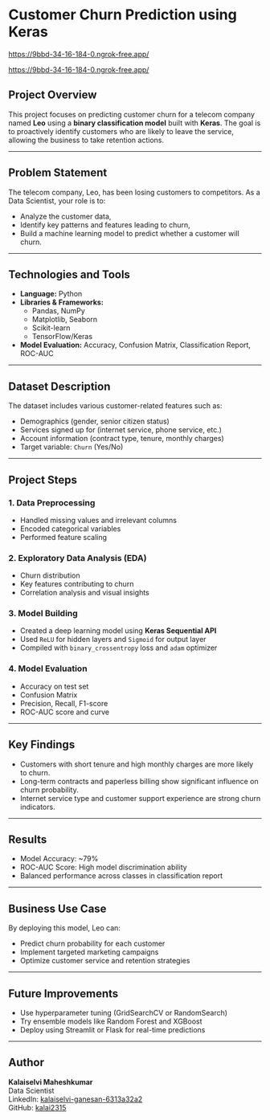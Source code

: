 # Customer Churn Prediction using Keras

https://9bbd-34-16-184-0.ngrok-free.app/

https://9bbd-34-16-184-0.ngrok-free.app/


## Project Overview

This project focuses on predicting customer churn for a telecom company named **Leo** using a **binary classification model** built with **Keras**. The goal is to proactively identify customers who are likely to leave the service, allowing the business to take retention actions.

---

## Problem Statement

The telecom company, Leo, has been losing customers to competitors. As a Data Scientist, your role is to:
- Analyze the customer data,
- Identify key patterns and features leading to churn,
- Build a machine learning model to predict whether a customer will churn.

---

## Technologies and Tools

- **Language:** Python  
- **Libraries & Frameworks:**  
  - Pandas, NumPy  
  - Matplotlib, Seaborn  
  - Scikit-learn  
  - TensorFlow/Keras  
- **Model Evaluation:** Accuracy, Confusion Matrix, Classification Report, ROC-AUC

---

## Dataset Description

The dataset includes various customer-related features such as:
- Demographics (gender, senior citizen status)
- Services signed up for (internet service, phone service, etc.)
- Account information (contract type, tenure, monthly charges)
- Target variable: `Churn` (Yes/No)

---

## Project Steps

### 1. Data Preprocessing
- Handled missing values and irrelevant columns
- Encoded categorical variables
- Performed feature scaling

### 2. Exploratory Data Analysis (EDA)
- Churn distribution
- Key features contributing to churn
- Correlation analysis and visual insights

### 3. Model Building
- Created a deep learning model using **Keras Sequential API**
- Used `ReLU` for hidden layers and `Sigmoid` for output layer
- Compiled with `binary_crossentropy` loss and `adam` optimizer

### 4. Model Evaluation
- Accuracy on test set
- Confusion Matrix
- Precision, Recall, F1-score
- ROC-AUC score and curve

---

## Key Findings

- Customers with short tenure and high monthly charges are more likely to churn.
- Long-term contracts and paperless billing show significant influence on churn probability.
- Internet service type and customer support experience are strong churn indicators.

---

## Results

- Model Accuracy: ~79%
- ROC-AUC Score: High model discrimination ability
- Balanced performance across classes in classification report

---

## Business Use Case

By deploying this model, Leo can:
- Predict churn probability for each customer
- Implement targeted marketing campaigns
- Optimize customer service and retention strategies

---

## Future Improvements

- Use hyperparameter tuning (GridSearchCV or RandomSearch)
- Try ensemble models like Random Forest and XGBoost
- Deploy using Streamlit or Flask for real-time predictions

---

## Author

**Kalaiselvi Maheshkumar**  
Data Scientist  
LinkedIn: [kalaiselvi-ganesan-6313a32a2](https://linkedin.com/in/kalaiselvi-ganesan-6313a32a2)  
GitHub: [kalai2315](https://github.com/kalai2315)

